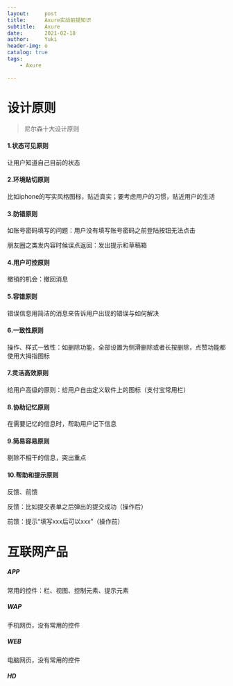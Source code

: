 ```yaml
---
layout:     post
title:      Axure实战前提知识
subtitle:   Axure
date:       2021-02-18
author:     Yuki
header-img: o
catalog: true
tags:
    - Axure

---
```


# 设计原则

> 尼尔森十大设计原则

#### 1.状态可见原则

让用户知道自己目前的状态



#### 2.环境贴切原则

比如iphone的写实风格图标，贴近真实；要考虑用户的习惯，贴近用户的生活



#### 3.防错原则

如账号密码填写的问题：用户没有填写账号密码之前登陆按钮无法点击

朋友圈之类发内容时候误点返回：发出提示和草稿箱



#### 4.用户可控原则

撤销的机会：撤回消息



#### 5.容错原则

错误信息用简洁的消息来告诉用户出现的错误与如何解决



#### 6.一致性原则

操作、样式一致性：如删除功能，全部设置为侧滑删除或者长按删除，点赞功能都使用大拇指图标



#### 7.灵活高效原则

给用户高级的原则：给用户自由定义软件上的图标（支付宝常用栏）



#### 8.协助记忆原则

在需要记忆的信息时，帮助用户记下信息



#### 9.简易容易原则

剔除不相干的信息，突出重点



#### 10.帮助和提示原则

反馈、前馈

反馈：比如提交表单之后弹出的提交成功（操作后）

前馈：提示“填写xxx后可以xxx”（操作前）



# 互联网产品

##### APP

常用的控件：栏、视图、控制元素、提示元素

##### WAP

手机网页，没有常用的控件

##### WEB

电脑网页，没有常用的控件

##### HD